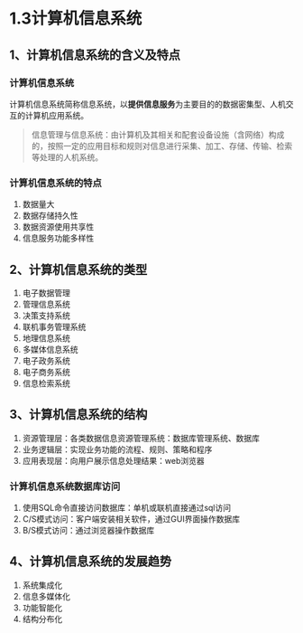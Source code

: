 # 1.3计算机信息系统

## 1、计算机信息系统的含义及特点

### 计算机信息系统

计算机信息系统简称信息系统，以**提供信息服务**为主要目的的数据密集型、人机交互的计算机应用系统。

> 信息管理与信息系统：由计算机及其相关和配套设备设施（含网络）构成的，按照一定的应用目标和规则对信息进行采集、加工、存储、传输、检索等处理的人机系统。

### 计算机信息系统的特点

1. 数据量大
2. 数据存储持久性
3. 数据资源使用共享性
4. 信息服务功能多样性

## 2、计算机信息系统的类型

1. 电子数据管理
2. 管理信息系统
3. 决策支持系统
4. 联机事务管理系统
5. 地理信息系统
6. 多媒体信息系统
7. 电子政务系统
8. 电子商务系统
9. 信息检索系统

## 3、计算机信息系统的结构

1. 资源管理层：各类数据信息资源管理系统：数据库管理系统、数据库
2. 业务逻辑层：实现业务功能的流程、规则、策略和程序
3. 应用表现层：向用户展示信息处理结果：web浏览器

### 计算机信息系统数据库访问

1. 使用SQL命令直接访问数据库：单机或联机直接通过sql访问
2. C/S模式访问：客户端安装相关软件，通过GUI界面操作数据库
3. B/S模式访问：通过浏览器操作数据库

## 4、计算机信息系统的发展趋势

1. 系统集成化
2. 信息多媒体化
3. 功能智能化
4. 结构分布化
